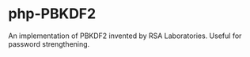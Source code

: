 php-PBKDF2
==========

An implementation of PBKDF2 invented by RSA Laboratories. Useful for password strengthening.
